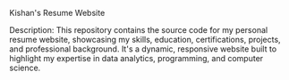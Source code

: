 Kishan's Resume Website

Description:
This repository contains the source code for my personal resume website, showcasing my skills, education, certifications, projects, and professional background. It's a dynamic, responsive website built to highlight my expertise in data analytics, programming, and computer science.
